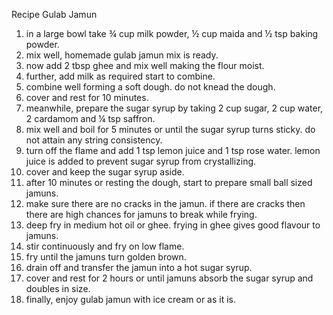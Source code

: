 Recipe
Gulab Jamun

1. in a large bowl take ¾ cup milk powder, ½ cup maida and ½ tsp baking powder.
2. mix well, homemade gulab jamun mix is ready.
3. now add 2 tbsp ghee and mix well making the flour moist.
4. further, add milk as required start to combine.
5. combine well forming a soft dough. do not knead the dough.
6. cover and rest for 10 minutes.
7. meanwhile, prepare the sugar syrup by taking 2 cup sugar, 2 cup water, 2 cardamom and ¼ tsp saffron.
8. mix well and boil for 5 minutes or until the sugar syrup turns sticky. do not attain any string consistency.
9. turn off the flame and add 1 tsp lemon juice and 1 tsp rose water. lemon juice is added to prevent sugar syrup from crystallizing.
10. cover and keep the sugar syrup aside.
11. after 10 minutes or resting the dough, start to prepare small ball sized jamuns.
12. make sure there are no cracks in the jamun. if there are cracks then there are high chances for jamuns to break while frying.
13. deep fry in medium hot oil or ghee. frying in ghee gives good flavour to jamuns.
14. stir continuously and fry on low flame.
15. fry until the jamuns turn golden brown.
16. drain off and transfer the jamun into a hot sugar syrup.
17. cover and rest for 2 hours or until jamuns absorb the sugar syrup and doubles in size.
18. finally, enjoy gulab jamun with ice cream or as it is.